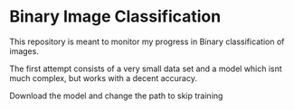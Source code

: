 # Binary Image Classification
This repository is meant to monitor my progress in Binary classification of images.

The first attempt consists of a very small data set and a model which isnt much complex, but works with a decent accuracy.

Download the model and change the path to skip training 
